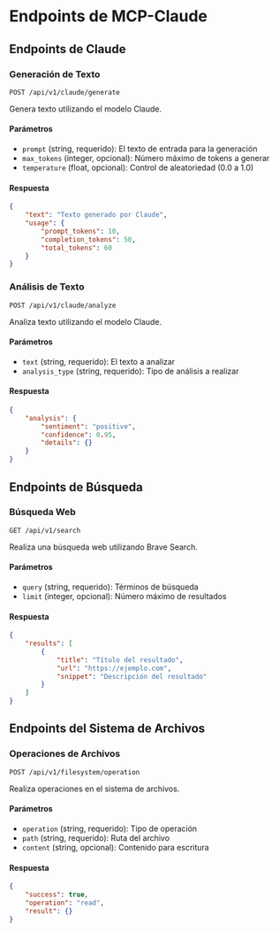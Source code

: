 # Endpoints de MCP-Claude

## Endpoints de Claude

### Generación de Texto
```http
POST /api/v1/claude/generate
```

Genera texto utilizando el modelo Claude.

#### Parámetros
- `prompt` (string, requerido): El texto de entrada para la generación
- `max_tokens` (integer, opcional): Número máximo de tokens a generar
- `temperature` (float, opcional): Control de aleatoriedad (0.0 a 1.0)

#### Respuesta
```json
{
    "text": "Texto generado por Claude",
    "usage": {
        "prompt_tokens": 10,
        "completion_tokens": 50,
        "total_tokens": 60
    }
}
```

### Análisis de Texto
```http
POST /api/v1/claude/analyze
```

Analiza texto utilizando el modelo Claude.

#### Parámetros
- `text` (string, requerido): El texto a analizar
- `analysis_type` (string, requerido): Tipo de análisis a realizar

#### Respuesta
```json
{
    "analysis": {
        "sentiment": "positive",
        "confidence": 0.95,
        "details": {}
    }
}
```

## Endpoints de Búsqueda

### Búsqueda Web
```http
GET /api/v1/search
```

Realiza una búsqueda web utilizando Brave Search.

#### Parámetros
- `query` (string, requerido): Términos de búsqueda
- `limit` (integer, opcional): Número máximo de resultados

#### Respuesta
```json
{
    "results": [
        {
            "title": "Título del resultado",
            "url": "https://ejemplo.com",
            "snippet": "Descripción del resultado"
        }
    ]
}
```

## Endpoints del Sistema de Archivos

### Operaciones de Archivos
```http
POST /api/v1/filesystem/operation
```

Realiza operaciones en el sistema de archivos.

#### Parámetros
- `operation` (string, requerido): Tipo de operación
- `path` (string, requerido): Ruta del archivo
- `content` (string, opcional): Contenido para escritura

#### Respuesta
```json
{
    "success": true,
    "operation": "read",
    "result": {}
}
``` 